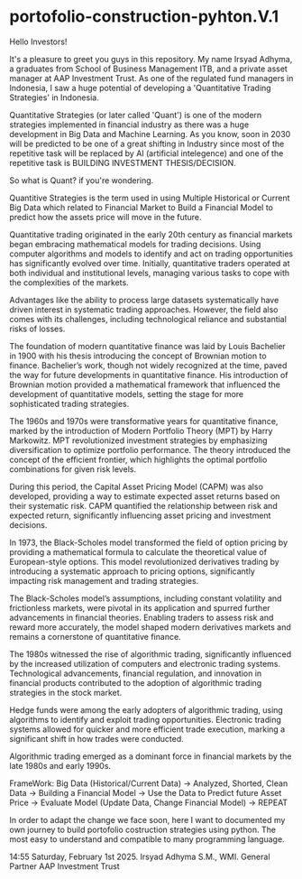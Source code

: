 # portofolio-construction-pyhton.V.1

Hello Investors! 

It's a pleasure to greet you guys in this repository. My name Irsyad Adhyma, a graduates from School of Business Management ITB, and a private asset manager at AAP Investment Trust. As one of the regulated fund managers in Indonesia, I saw a huge potential of developing a 'Quantitative Trading Strategies' in Indonesia.

Quantitative Strategies (or later called 'Quant') is one of the modern strategies implemented in financial industry as there was a huge development in Big Data and Machine Learning. As you know, soon in 2030 will be predicted to be one of a great shifting in Industry since most of the repetitive task will be replaced by AI (artificial intelegence) and one of the repetitive task is BUILDING INVESTMENT THESIS/DECISION.

So what is Quant? if you're wondering.

Quantitive Strategies is the term used in using Multiple Historical or Current Big Data which related to Financial Market to Build a Financial Model to predict how the assets price will move in the future.

Quantitative trading originated in the early 20th century as financial markets began embracing mathematical models for trading decisions. Using computer algorithms and models to identify and act on trading opportunities has significantly evolved over time. Initially, quantitative traders operated at both individual and institutional levels, managing various tasks to cope with the complexities of the markets.

Advantages like the ability to process large datasets systematically have driven interest in systematic trading approaches. However, the field also comes with its challenges, including technological reliance and substantial risks of losses.

The foundation of modern quantitative finance was laid by Louis Bachelier in 1900 with his thesis introducing the concept of Brownian motion to finance. Bachelier’s work, though not widely recognized at the time, paved the way for future developments in quantitative finance. His introduction of Brownian motion provided a mathematical framework that influenced the development of quantitative models, setting the stage for more sophisticated trading strategies.

The 1960s and 1970s were transformative years for quantitative finance, marked by the introduction of Modern Portfolio Theory (MPT) by Harry Markowitz. MPT revolutionized investment strategies by emphasizing diversification to optimize portfolio performance. The theory introduced the concept of the efficient frontier, which highlights the optimal portfolio combinations for given risk levels.

During this period, the Capital Asset Pricing Model (CAPM) was also developed, providing a way to estimate expected asset returns based on their systematic risk. CAPM quantified the relationship between risk and expected return, significantly influencing asset pricing and investment decisions.

In 1973, the Black-Scholes model transformed the field of option pricing by providing a mathematical formula to calculate the theoretical value of European-style options. This model revolutionized derivatives trading by introducing a systematic approach to pricing options, significantly impacting risk management and trading strategies.

The Black-Scholes model’s assumptions, including constant volatility and frictionless markets, were pivotal in its application and spurred further advancements in financial theories. Enabling traders to assess risk and reward more accurately, the model shaped modern derivatives markets and remains a cornerstone of quantitative finance.

The 1980s witnessed the rise of algorithmic trading, significantly influenced by the increased utilization of computers and electronic trading systems. Technological advancements, financial regulation, and innovation in financial products contributed to the adoption of algorithmic trading strategies in the stock market.

Hedge funds were among the early adopters of algorithmic trading, using algorithms to identify and exploit trading opportunities. Electronic trading systems allowed for quicker and more efficient trade execution, marking a significant shift in how trades were conducted.

Algorithmic trading emerged as a dominant force in financial markets by the late 1980s and early 1990s.

FrameWork:
Big Data (Historical/Current Data) -> Analyzed, Shorted, Clean Data -> Building a Financial Model -> Use the Data to Predict future Asset Price -> Evaluate Model (Update Data, Change Financial Model) -> REPEAT

In order to adapt the change we face soon, here I want to documented my own journey to build portofolio costruction strategies using python. The most easy to understand and compatible to many programming language.


14:55 Saturday, February 1st 2025.
Irsyad Adhyma S.M., WMI. 
General Partner AAP Investment Trust
